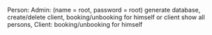 Person:
    Admin: (name = root, password = root) generate database, create/delete client, booking/unbooking for himself or client
        show all persons,
    Client: booking/unbooking for himself

